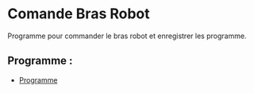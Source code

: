 # Comande Bras Robot

Programme pour commander le bras robot et enregistrer les programme.

## Programme :

+ [Programme](https://github.com/MPi3D/Comande_Bras_Robot/blob/master/Robotic_Arm.py)
